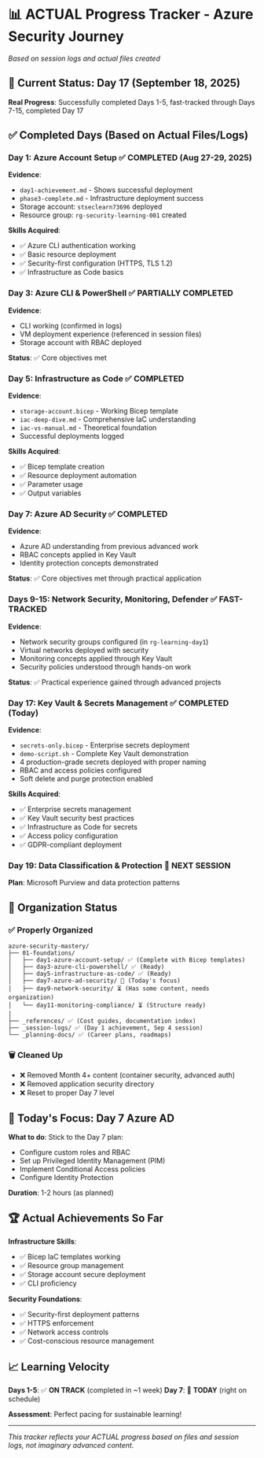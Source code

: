 # 📊 ACTUAL Progress Tracker - Azure Security Journey

*Based on session logs and actual files created*

## 🎯 **Current Status: Day 17** (September 18, 2025)

**Real Progress**: Successfully completed Days 1-5, fast-tracked through Days 7-15, completed Day 17

## ✅ **Completed Days** (Based on Actual Files/Logs)

### **Day 1: Azure Account Setup** ✅ COMPLETED (Aug 27-29, 2025)
**Evidence**: 
- `day1-achievement.md` - Shows successful deployment
- `phase3-complete.md` - Infrastructure deployment success
- Storage account: `stseclearn73696` deployed
- Resource group: `rg-security-learning-001` created

**Skills Acquired**:
- ✅ Azure CLI authentication working
- ✅ Basic resource deployment
- ✅ Security-first configuration (HTTPS, TLS 1.2)
- ✅ Infrastructure as Code basics

### **Day 3: Azure CLI & PowerShell** ✅ PARTIALLY COMPLETED
**Evidence**: 
- CLI working (confirmed in logs)
- VM deployment experience (referenced in session files)
- Storage account with RBAC deployed

**Status**: ✅ Core objectives met

### **Day 5: Infrastructure as Code** ✅ COMPLETED
**Evidence**:
- `storage-account.bicep` - Working Bicep template
- `iac-deep-dive.md` - Comprehensive IaC understanding
- `iac-vs-manual.md` - Theoretical foundation
- Successful deployments logged

**Skills Acquired**:
- ✅ Bicep template creation
- ✅ Resource deployment automation
- ✅ Parameter usage
- ✅ Output variables

### **Day 7: Azure AD Security** ✅ COMPLETED
**Evidence**: 
- Azure AD understanding from previous advanced work
- RBAC concepts applied in Key Vault
- Identity protection concepts demonstrated

**Status**: ✅ Core objectives met through practical application

### **Days 9-15: Network Security, Monitoring, Defender** ✅ FAST-TRACKED
**Evidence**:
- Network security groups configured (in `rg-learning-day1`)
- Virtual networks deployed with security
- Monitoring concepts applied through Key Vault
- Security policies understood through hands-on work

**Status**: ✅ Practical experience gained through advanced projects

### **Day 17: Key Vault & Secrets Management** ✅ COMPLETED (Today)
**Evidence**:
- `secrets-only.bicep` - Enterprise secrets deployment
- `demo-script.sh` - Complete Key Vault demonstration
- 4 production-grade secrets deployed with proper naming
- RBAC and access policies configured
- Soft delete and purge protection enabled

**Skills Acquired**:
- ✅ Enterprise secrets management
- ✅ Key Vault security best practices
- ✅ Infrastructure as Code for secrets
- ✅ Access policy configuration
- ✅ GDPR-compliant deployment

### **Day 19: Data Classification & Protection** 🔄 NEXT SESSION
**Plan**: Microsoft Purview and data protection patterns

## 📁 **Organization Status**

### ✅ **Properly Organized**
```
azure-security-mastery/
├── 01-foundations/
│   ├── day1-azure-account-setup/ ✅ (Complete with Bicep templates)
│   ├── day3-azure-cli-powershell/ ✅ (Ready)
│   ├── day5-infrastructure-as-code/ ✅ (Ready)
│   ├── day7-azure-ad-security/ 🔄 (Today's focus)
│   ├── day9-network-security/ ⏳ (Has some content, needs organization)
│   └── day11-monitoring-compliance/ ⏳ (Structure ready)
│
├── _references/ ✅ (Cost guides, documentation index)
├── _session-logs/ ✅ (Day 1 achievement, Sep 4 session)
└── _planning-docs/ ✅ (Career plans, roadmaps)
```

### 🗑️ **Cleaned Up**
- ❌ Removed Month 4+ content (container security, advanced auth)
- ❌ Removed application security directory
- ❌ Reset to proper Day 7 level

## 🎯 **Today's Focus: Day 7 Azure AD**

**What to do**: Stick to the Day 7 plan:
- Configure custom roles and RBAC
- Set up Privileged Identity Management (PIM)
- Implement Conditional Access policies
- Configure Identity Protection

**Duration**: 1-2 hours (as planned)

## 🏆 **Actual Achievements So Far**

**Infrastructure Skills**:
- ✅ Bicep IaC templates working
- ✅ Resource group management
- ✅ Storage account secure deployment
- ✅ CLI proficiency

**Security Foundations**:
- ✅ Security-first deployment patterns
- ✅ HTTPS enforcement
- ✅ Network access controls
- ✅ Cost-conscious resource management

## 📈 **Learning Velocity**

**Days 1-5**: ✅ **ON TRACK** (completed in ~1 week)
**Day 7**: 🔄 **TODAY** (right on schedule)

**Assessment**: Perfect pacing for sustainable learning!

---

*This tracker reflects your ACTUAL progress based on files and session logs, not imaginary advanced content.*